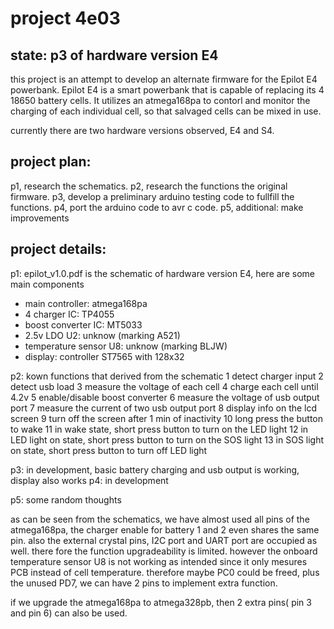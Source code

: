 # project 4e03

## state: p3 of hardware version E4

this project is an attempt to develop an alternate firmware for the Epilot E4 powerbank. Epilot E4 is a smart powerbank that is capable of replacing its 4 18650 battery cells. It utilizes an atmega168pa to contorl and monitor the charging of each individual cell, so that salvaged cells can be mixed in use.

currently there are two hardware versions observed, E4 and S4.

## project plan:

p1, research the schematics.
p2, research the functions the original firmware.
p3, develop a preliminary arduino testing code to fullfill the functions.
p4, port the arduino code to avr c code.
p5, additional: make improvements

## project details:

p1: epilot_v1.0.pdf is the schematic of hardware version E4, here are some main components
* main controller: atmega168pa
* 4 charger IC: TP4055
* boost converter IC: MT5033
* 2.5v LDO U2: unknow (marking A521)
* temperature sensor U8: unknow (marking BLJW)
* display: controller ST7565 with 128x32

p2: kown functions that derived from the schematic
1 detect charger input
2 detect usb load
3 measure the voltage of each cell
4 charge each cell until 4.2v
5 enable/disable boost converter
6 measure the voltage of usb output port
7 measure the current of two usb output port
8 display info on the lcd screen
9 turn off the screen after 1 min of inactivity
10 long press the button to wake
11 in wake state, short press button to turn on the LED light
12 in LED light on state, short press button to turn on the SOS light
13 in SOS light on state, short press button to turn off LED light

p3: in development, basic battery charging and usb output is working, display also works
p4: in development

p5: some random thoughts

as can be seen from the schematics, we have almost used all pins of the atmega168pa, the charger enable for battery 1 and 2 even shares the same pin. also the external crystal pins, I2C port and UART port are occupied as well. there fore the function upgradeability is limited. however the onboard temperature sensor U8 is not working as intended since it only mesures PCB instead of cell temperature. therefore maybe PC0 could be freed, plus the unused PD7, we can have 2 pins to implement extra function.

if we upgrade the atmega168pa to atmega328pb, then 2 extra pins( pin 3 and pin 6) can also be used.


